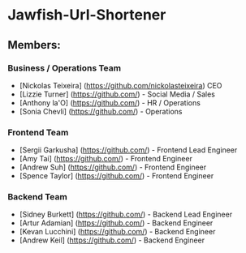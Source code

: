 # Jawfish-Url-Shortener

## Members:

### Business / Operations Team
* [Nickolas Teixeira] (https://github.com/nickolasteixeira) CEO
* [Lizzie Turner] (https://github.com/) - Social Media / Sales
* [Anthony la'O] (https://github.com/) - HR / Operations
* [Sonia Chevli] (https://github.com/) - Operations
### Frontend Team
* [Sergii Garkusha] (https://github.com/) - Frontend Lead Engineer
* [Amy Tai] (https://github.com/) - Frontend Engineer
* [Andrew Suh] (https://github.com/) - Frontend Engineer
* [Spence Taylor] (https://github.com/) - Frontend Engineer

### Backend Team
* [Sidney Burkett] (https://github.com/) - Backend Lead Engineer
* [Artur Adamian] (https://github.com/) - Backend Engineer
* [Kevan Lucchini] (https://github.com/) - Backend Engineer
* [Andrew Keil] (https://github.com/) - Backend Engineer
